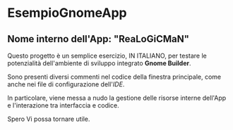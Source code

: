# EsempioGnomeApp

## Nome interno dell'App: "ReaLoGiCMaN"
Questo progetto è un semplice esercizio, IN ITALIANO, per testare le potenzialità dell'ambiente di sviluppo integrato **Gnome Builder**.

Sono presenti diversi commenti nel codice della finestra principale, come anche nei file di configurazione dell'_IDE_.

In particolare, viene messa a nudo la gestione delle risorse interne dell'App e l'interazione tra interfaccia e codice.

Spero Vi possa tornare utile.

